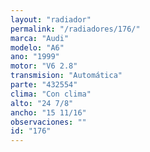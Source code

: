 ```yaml
---
layout: "radiador"
permalink: "/radiadores/176/"
marca: "Audi"
modelo: "A6"
ano: "1999"
motor: "V6 2.8"
transmision: "Automática"
parte: "432554"
clima: "Con clima"
alto: "24 7/8"
ancho: "15 11/16"
observaciones: ""
id: "176"
---
```


